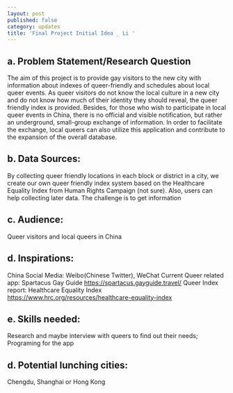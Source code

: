 ```yaml
---
layout: post
published: false
category: updates
title: 'Final Project Initial Idea _ Li '
---
```

## a. Problem Statement/Research Question
The aim of this project is to provide gay visitors to the new city with information about indexes of queer-friendly and schedules about local queer events. As queer visitors do not know the local culture in a new city and do not know how much of their identity they should reveal, the queer friendly index is provided. Besides, for those who wish to participate in local queer events in China, there is no official and visible notification, but rather an underground, small-group exchange of information. In order to facilitate the exchange, local queers can also utilize this application and contribute to the expansion of the overall database.

## b. Data Sources:
By collecting queer friendly locations in each block or district in a city, we create our own queer friendly index system based on the Healthcare Equality Index from Human Rights Campaign (not sure). Also, users can help collecting later data. The challenge is to get information 

## c. Audience:
Queer visitors and local queers in China

## d. Inspirations:
China Social Media: Weibo(Chinese Twitter), WeChat
Current Queer related app: Spartacus Gay Guide https://spartacus.gayguide.travel/
Queer Index report: Healthcare Equality Index https://www.hrc.org/resources/healthcare-equality-index

## e. Skills needed:
Research and maybe interview with queers to find out their needs;
Programing for the app

## d. Potential lunching cities:
Chengdu, Shanghai or Hong Kong
